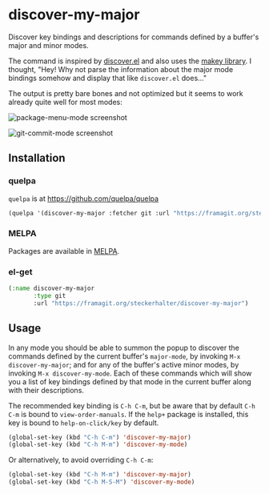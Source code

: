 # discover-my-major

Discover key bindings and descriptions for commands defined by a buffer's major and minor modes.

The command is inspired by [discover.el](https://github.com/mickeynp/discover.el) and also uses the [makey library](https://github.com/mickeynp/makey). I thought, "Hey! Why not parse the information about the major mode bindings somehow and display that like `discover.el` does..."

The output is pretty bare bones and not optimized but it seems to work already quite well for most modes:

![package-menu-mode screenshot](https://framagit.org/steckerhalter/discover-my-major/raw/master/package-menu-mode.png)

![git-commit-mode screenshot](https://framagit.org/steckerhalter/discover-my-major/raw/master/git-commit-mode.png)

## Installation

### quelpa

`quelpa` is at https://github.com/quelpa/quelpa

```lisp
(quelpa '(discover-my-major :fetcher git :url "https://framagit.org/steckerhalter/discover-my-major.git"))
```

### MELPA

Packages are available in [MELPA](http://melpa.milkbox.net/).

### el-get

```lisp
(:name discover-my-major
       :type git
       :url "https://framagit.org/steckerhalter/discover-my-major")
```

## Usage

In any mode you should be able to summon the popup to discover the commands defined by the current buffer's `major-mode`, by invoking `M-x discover-my-major`; and for any of the buffer's active minor modes, by invoking `M-x discover-my-mode`. Each of these commands which will show you a list of key bindings defined by that mode in the current buffer along with their descriptions.

The recommended key binding is `C-h C-m`, but be aware that by default `C-h C-m` is bound to `view-order-manuals`. If the `help+` package is installed, this key is bound to `help-on-click/key` by default.

```lisp
(global-set-key (kbd "C-h C-m") 'discover-my-major)
(global-set-key (kbd "C-h M-m") 'discover-my-mode)
```

Or alternatively, to avoid overriding `C-h C-m`:

```lisp
(global-set-key (kbd "C-h M-m") 'discover-my-major)
(global-set-key (kbd "C-h M-S-M") 'discover-my-mode)
```
